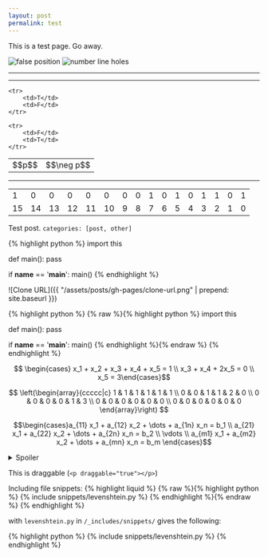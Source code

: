 ```yaml
---
layout: post
permalink: test
---
```


This is a test page. Go away.

<!-- Custom styles for the images -->
<link rel="stylesheet" href="{{ "/assets/styles/images.css" | prepend: site.baseurl }}">

<!-- Custom styles for the truth tables -->
<link rel="stylesheet" href="{{ "/assets/styles/truth_tables.css" | prepend: site.baseurl }}">

<!-- Custom styles for the binary_word -->
<link rel="stylesheet" href="{{ "/assets/styles/binary_word.css" | prepend: site.baseurl }}">


<img class="centered" src="https://upload.wikimedia.org/wikipedia/commons/thumb/9/97/False_position_method.svg/351px-False_position_method.svg.png" alt="false position">
<img class="centered-full" src="{{ "/assets/posts/floating-point-math/error.svg" | prepend: site.baseurl }}" alt="number line holes">

<hr>

<hr/>

<table class="truth">
    <tr>
        <td>$$p$$</td>
        <td>$$\neg p$$</td>
    </tr>

    <tr>
        <td>T</td>
        <td>F</td>
    </tr>

    <tr>
        <td>F</td>
        <td>T</td>
    </tr>
</table>

---

<table class="binary_word">
    <tr>
        <td>1</td>
        <td>0</td>
        <td>0</td>
        <td>0</td>
        <td>0</td>
        <td>0</td>
        <td>0</td>
        <td>0</td>
        <td>1</td>
        <td>0</td>
        <td>1</td>
        <td>0</td>
        <td>1</td>
        <td>1</td>
        <td>0</td>
        <td>1</td>
    </tr>
    <tr>
        <td>15</td>
        <td>14</td>
        <td>13</td>
        <td>12</td>
        <td>11</td>
        <td>10</td>
        <td>9</td>
        <td>8</td>
        <td>7</td>
        <td>6</td>
        <td>5</td>
        <td>4</td>
        <td>3</td>
        <td>2</td>
        <td>1</td>
        <td>0</td>
    </tr>
</table>

Test post. `categories: [post, other]`


{% highlight python %}
import this

def main():
    pass

if __name__ == '__main__':
    main()
{% endhighlight %}

![Clone URL]({{ "/assets/posts/gh-pages/clone-url.png" | prepend: site.baseurl }})

{% highlight python %}
{% raw %}{% highlight python %}
import this

def main():
    pass

if __name__ == '__main__':
    main()
{% endhighlight %}{% endraw %}
{% endhighlight %}

$$ \begin{cases} x_1 + x_2 + x_3 + x_4 + x_5 = 1 \\ x_3 + x_4 + 2x_5 = 0 \\ x_5 = 3\end{cases}$$

$$ \left(\begin{array}{ccccc|c} 1 & 1 & 1 & 1 & 1 & 1 \\ 0 & 0 & 1 & 1 & 2 & 0 \\ 0 & 0 & 0 & 0 & 1 & 3 \\ 0 & 0 & 0 & 0 & 0 & 0 \\ 0 & 0 & 0 & 0 & 0 & 0 \end{array}\right) $$

$$\begin{cases}a_{11} x_1 + a_{12} x_2 + \dots + a_{1n} x_n = b_1 \\ a_{21} x_1 + a_{22} x_2 + \dots + a_{2n} x_n = b_2 \\ \vdots \\ a_{m1} x_1 + a_{m2} x_2 +  \dots + a_{mn} x_n = b_m \end{cases}$$

<details>
    <summary>Spoiler</summary>
    <p>Everybody dies.</p>
</details>

<p draggable="true">This is draggable (<code>&lt;p draggable="true"&gt;&lt;/p&gt;</code>)</p>

Including file snippets:
{% highlight liquid %}
{% raw %}{% highlight python %}
{% include snippets/levenshtein.py %}
{% endhighlight %}{% endraw %}
{% endhighlight %}

with `levenshtein.py` in `/_includes/snippets/` gives the following:

{% highlight python %}
{% include snippets/levenshtein.py %}
{% endhighlight %}
